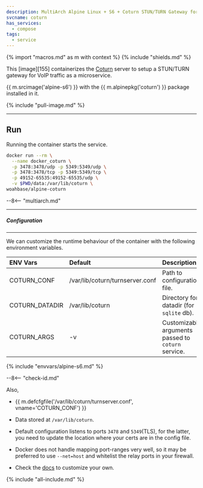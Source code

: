 ```yaml
---
description: MultiArch Alpine Linux + S6 + Coturn STUN/TURN Gateway for VoIP.
svcname: coturn
has_services:
  - compose
tags:
  - service
---
```


{% import "macros.md" as m with context %}
{% include "shields.md" %}

This [image][155] containerizes the [Coturn][1] server to setup
a STUN/TURN gateway for VoIP traffic as a microservice.

{{ m.srcimage('alpine-s6') }} with the {{ m.alpinepkg('coturn') }}
package installed in it.

{% include "pull-image.md" %}

---
Run
---

Running the container starts the service.

``` sh
docker run --rm \
  --name docker_coturn \
  -p 3478:3478/udp -p 5349:5349/udp \
  -p 3478:3478/tcp -p 5349:5349/tcp \
  -p 49152-65535:49152-65535/udp \
  -v $PWD/data:/var/lib/coturn \
woahbase/alpine-coturn
```

--8<-- "multiarch.md"

---
##### Configuration
---

We can customize the runtime behaviour of the container with the
following environment variables.

| ENV Vars       | Default                         | Description
| :---           | :---                            | :---
| COTURN_CONF    | /var/lib/coturn/turnserver.conf | Path to configuration file.
| COTURN_DATADIR | /var/lib/coturn                 | Directory for datadir (for `sqlite` db).
| COTURN_ARGS    | -v                              | Customizable arguments passed to `coturn` service.
{% include "envvars/alpine-s6.md" %}

--8<-- "check-id.md"

Also,

* {{ m.defcfgfile('/var/lib/coturn/turnserver.conf', vname='COTURN_CONF') }}

* Data stored at `/var/lib/coturn`.

* Default configuration listens to ports `3478` and `5349`(TLS),
  for the latter, you need to update the location where your certs
  are in the config file.

* Docker does not handle mapping port-ranges very well, so it may
  be preferred to use `--net=host` and whitelist the relay ports
  in your firewall.

* Check the [docs][2] to customize your own.

[1]: https://github.com/coturn/coturn
[2]: https://github.com/coturn/coturn/blob/master/README.turnserver
[3]: https://github.com/coturn/coturn/raw/master/docker/coturn/turnserver.conf

{% include "all-include.md" %}
